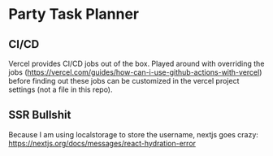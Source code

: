 # Party Task Planner

## CI/CD

Vercel provides CI/CD jobs out of the box. Played around with overriding the jobs
(https://vercel.com/guides/how-can-i-use-github-actions-with-vercel) before finding out these jobs
can be customized in the vercel project settings (not a file in this repo).

## SSR Bullshit

Because I am using localstorage to store the username, nextjs goes crazy:
https://nextjs.org/docs/messages/react-hydration-error
